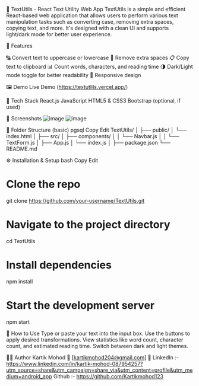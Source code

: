 📝 TextUtils - React Text Utility Web App
TextUtils is a simple and efficient React-based web application that allows users to perform various text manipulation tasks such as converting case, removing extra spaces, copying text, and more. It's designed with a clean UI and supports light/dark mode for better user experience.

🚀 Features

🔠 Convert text to uppercase or lowercase
🧹 Remove extra spaces
📋 Copy text to clipboard
📊 Count words, characters, and reading time
🌗 Dark/Light mode toggle for better readability
📱 Responsive design

🖼️ Demo
Live Demo (https://textutlils.vercel.app/)

🔧 Tech Stack
React.js
JavaScript
HTML5 & CSS3
Bootstrap (optional, if used)

📸 Screenshots
![image](https://github.com/user-attachments/assets/f49e33d1-a988-40ec-8265-c7b5e8c963f3)
![image](https://github.com/user-attachments/assets/51b6e67b-9f6d-43cc-94ce-b995ce6f8f06)




📁 Folder Structure (basic)
pgsql
Copy
Edit
TextUtils/
│
├── public/
│   └── index.html
│
├── src/
│   ├── components/
│   │   └── Navbar.js
│   │   └── TextForm.js
│   ├── App.js
│   └── index.js
│
├── package.json
└── README.md


⚙️ Installation & Setup
bash
Copy
Edit
# Clone the repo
git clone https://github.com/your-username/TextUtils.git
# Navigate to the project directory
cd TextUtils
# Install dependencies
npm install
# Start the development server
npm start

📌 How to Use
Type or paste your text into the input box.
Use the buttons to apply desired transformations.
View statistics like word count, character count, and estimated reading time.
Switch between dark and light themes.

🧑‍💻 Author
Kartik Mohod
📧 [kartikmohod204@gmail.com]
🔗 LinkedIn :- https://www.linkedin.com/in/kartik-mohod-087954257?utm_source=share&utm_campaign=share_via&utm_content=profile&utm_medium=android_app
    Github :- https://github.com/Kartikmohod123

